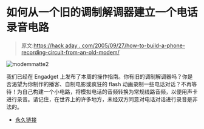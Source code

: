 # 如何从一个旧的调制解调器建立一个电话录音电路

> 原文:[https://hack aday . com/2005/09/27/how-to-build-a-phone-recording-circuit-from-an-old-modem/](https://hackaday.com/2005/09/27/how-to-build-a-telephone-recording-circuit-from-an-old-modem/)

![modemmatte2](../Images/1d64f771cd227f5932671fc785df0a07.png)

我们已经在 Engadget 上发布了本周的操作指南。你有旧的调制解调器吗？你是否渴望为你制作的播客、自制电影或疯狂的 flash 动画录制一些电话对话？不再等待！为自己构建一个小电路，将模拟电话的音频转换为常规线路音频，以便用声卡进行录音。请记住，在世界上的许多地方，未经双方同意对电话对话进行录音是非法的。

*   [永久链接](http://www.engadget.com/entry/1234000890060689/)